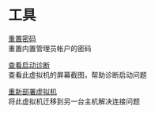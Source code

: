 <properties
    pageTitle="tools for microsoft.compute windows virtual machines"
    description="microsoft.compute windows 虚拟机的工具"
    service="microsoft.compute"
    resource="virtualmachines"
    authors="tabrezm"
    displayOrder=""
    selfHelpType="tools"
    supportTopicIds=""
    resourceTags="windows"
    productPesIds=""
    cloudEnvironments="public"
/>


# 工具

[重置密码](data-blade:Microsoft_Azure_Compute.VirtualMachinePasswordReset)<br>
重置内置管理员帐户的密码<br>

[查看启动诊断](data-blade:Microsoft_Azure_Compute.VirtualMachineSerialConsoleLogBlade)<br>
查看此虚拟机的屏幕截图，帮助诊断启动问题<br>

[重新部署虚拟机](data-blade:Microsoft_Azure_Compute.VirtualMachineRedeploy)<br>
将此虚拟机迁移到另一台主机解决连接问题



<!--HONumber=Oct16_HO4-->


